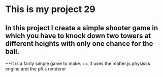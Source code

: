 # This is my project 29

## In this project I create a simple shooter game in which you have to knock down two towers at different heights with only one chance for the ball.


++It is a fairly simple game to make. 
++ It uses the matter.js physiscs engine and the p5.s renderer


